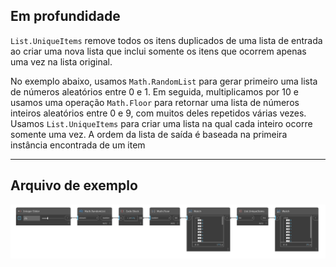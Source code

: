 ## Em profundidade
`List.UniqueItems` remove todos os itens duplicados de uma lista de entrada ao criar uma nova lista que inclui somente os itens que ocorrem apenas uma vez na lista original.

No exemplo abaixo, usamos `Math.RandomList` para gerar primeiro uma lista de números aleatórios entre 0 e 1. Em seguida, multiplicamos por 10 e usamos uma operação `Math.Floor` para retornar uma lista de números inteiros aleatórios entre 0 e 9, com muitos deles repetidos várias vezes. Usamos `List.UniqueItems` para criar uma lista na qual cada inteiro ocorre somente uma vez. A ordem da lista de saída é baseada na primeira instância encontrada de um item
___
## Arquivo de exemplo

![List.UniqueItems](./DSCore.List.UniqueItems_img.jpg)
